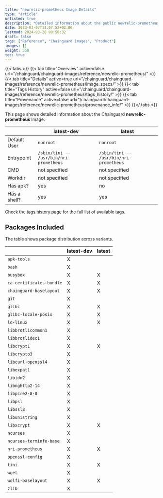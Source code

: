 ```yaml
---
title: "newrelic-prometheus Image Details"
type: "article"
unlisted: true
description: "Detailed information about the public newrelic-prometheus Chainguard Image."
date: 2023-03-07T11:07:52+02:00
lastmod: 2024-03-28 00:50:32
draft: false
tags: ["Reference", "Chainguard Images", "Product"]
images: []
weight: 550
toc: true
---
```


{{< tabs >}}
{{< tab title="Overview" active=false url="/chainguard/chainguard-images/reference/newrelic-prometheus/" >}}
{{< tab title="Details" active=true url="/chainguard/chainguard-images/reference/newrelic-prometheus/image_specs/" >}}
{{< tab title="Tags History" active=false url="/chainguard/chainguard-images/reference/newrelic-prometheus/tags_history/" >}}
{{< tab title="Provenance" active=false url="/chainguard/chainguard-images/reference/newrelic-prometheus/provenance_info/" >}}
{{</ tabs >}}

This page shows detailed information about the Chainguard **newrelic-prometheus** Image.

|              | latest-dev                              | latest                                  |
|--------------|-----------------------------------------|-----------------------------------------|
| Default User | `nonroot`                               | `nonroot`                               |
| Entrypoint   | `/sbin/tini -- /usr/bin/nri-prometheus` | `/sbin/tini -- /usr/bin/nri-prometheus` |
| CMD          | not specified                           | not specified                           |
| Workdir      | not specified                           | not specified                           |
| Has apk?     | yes                                     | no                                      |
| Has a shell? | yes                                     | yes                                     |

Check the [tags history page](/chainguard/chainguard-images/reference/newrelic-prometheus/tags_history/) for the full list of available tags.

## Packages Included
The table shows package distribution across variants.

|                          | latest-dev | latest |
|--------------------------|------------|--------|
| `apk-tools`              | X          |        |
| `bash`                   | X          |        |
| `busybox`                | X          | X      |
| `ca-certificates-bundle` | X          | X      |
| `chainguard-baselayout`  | X          | X      |
| `git`                    | X          |        |
| `glibc`                  | X          | X      |
| `glibc-locale-posix`     | X          | X      |
| `ld-linux`               | X          | X      |
| `libbrotlicommon1`       | X          |        |
| `libbrotlidec1`          | X          |        |
| `libcrypt1`              | X          | X      |
| `libcrypto3`             | X          |        |
| `libcurl-openssl4`       | X          |        |
| `libexpat1`              | X          |        |
| `libidn2`                | X          |        |
| `libnghttp2-14`          | X          |        |
| `libpcre2-8-0`           | X          |        |
| `libpsl`                 | X          |        |
| `libssl3`                | X          |        |
| `libunistring`           | X          |        |
| `libxcrypt`              | X          | X      |
| `ncurses`                | X          |        |
| `ncurses-terminfo-base`  | X          |        |
| `nri-prometheus`         | X          | X      |
| `openssl-config`         | X          |        |
| `tini`                   | X          | X      |
| `wget`                   | X          |        |
| `wolfi-baselayout`       | X          | X      |
| `zlib`                   | X          |        |

